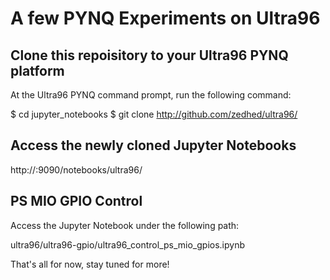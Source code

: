 # A few PYNQ Experiments on Ultra96


## Clone this repoisitory to your Ultra96 PYNQ platform
At the Ultra96 PYNQ command prompt, run the following command:

$ cd jupyter_notebooks
$ git clone http://github.com/zedhed/ultra96/


## Access the newly cloned Jupyter Notebooks

http://<YOURPYNQHOST>:9090/notebooks/ultra96/


## PS MIO GPIO Control
Access the Jupyter Notebook under the following path:

ultra96/ultra96-gpio/ultra96_control_ps_mio_gpios.ipynb


That's all for now, stay tuned for more!
